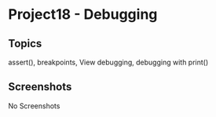 # Project18 - Debugging 

## Topics
assert(), breakpoints, View debugging, debugging with print()

## Screenshots
No Screenshots